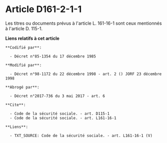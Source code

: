 # Article D161-2-1-1

Les titres ou documents prévus à l'article L. 161-16-1 sont ceux mentionnés à l'article D. 115-1.

**Liens relatifs à cet article**

	**Codifié par**:

	  - Décret n°85-1354 du 17 décembre 1985

	**Modifié par**:

	  - Décret n°98-1172 du 22 décembre 1998 - art. 2 () JORF 23 décembre 1998

	**Abrogé par**:

	  - Décret n°2017-736 du 3 mai 2017 - art. 6

	**Cite**:

	  - Code de la sécurité sociale. - art. D115-1
	  - Code de la sécurité sociale. - art. L161-16-1

	**Liens**:

	  - TXT_SOURCE: Code de la sécurité sociale. - art. L161-16-1 (V)
